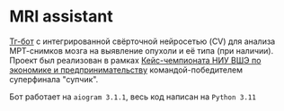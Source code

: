 # MRI assistant

[Тг-бот](https://t.me/mri_assistant_supchik_bot) с интегрированной свёрточной нейросетью (CV) для анализа МРТ-снимков мозга на выявление опухоли и её типа (при наличии). Проект был реализован в рамках [Кейс-чемпионата НИУ ВШЭ по экономике и предпринимательству](https://olymp.hse.ru/championship/) командой-победителем суперфинала "супчик".

Бот работает на `aiogram 3.1.1`, весь код написан на `Python 3.11`
